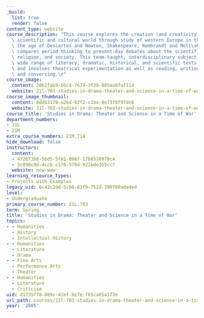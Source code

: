 ```yaml
---
_build:
  list: true
  render: false
content_type: website
course_description: "This course explores the creation (and creativity) of the modern\
  \ scientific and cultural world through study of western Europe in the 17th century,\
  \ the age of Descartes and Newton, Shakespeare, Rembrandt and Moli\xE8re. The class\
  \ compares period thinking to present-day debates about the scientific method, art,\
  \ religion, and society. This team-taught, interdisciplinary subject draws on a\
  \ wide range of literary, dramatic, historical, and scientific texts and images,\
  \ and involves theatrical experimentation as well as reading, writing, researching\
  \ and conversing.\n"
course_image:
  content: 2061fab9-bbc4-7674-3f39-885ea8faf114
  website: 21l-703-studies-in-drama-theater-and-science-in-a-time-of-war-spring-2005
course_image_thumbnail:
  content: 8ddb3178-a26d-02f2-c1ba-8e73f0f9fdc6
  website: 21l-703-studies-in-drama-theater-and-science-in-a-time-of-war-spring-2005
course_title: 'Studies in Drama: Theater and Science in a Time of War'
department_numbers:
- 21L
- 21M
extra_course_numbers: 21M.714
hide_download: false
instructors:
  content:
  - 4726f3b6-5bd5-5f81-098f-1766520978c4
  - 5c890c9d-4ccb-c176-570d-921bde355cc7
  website: ocw-www
learning_resource_types:
- Projects with Examples
legacy_uid: 6c42c2dd-5c60-83f9-752d-390f80ada4ed
level:
- Undergraduate
primary_course_number: 21L.703
term: Spring
title: 'Studies in Drama: Theater and Science in a Time of War'
topics:
- - Humanities
  - History
  - Intellectual History
- - Humanities
  - Literature
  - Drama
- - Fine Arts
  - Performance Arts
  - Theater
- - Humanities
  - Literature
  - Criticism
uid: d1735ff8-089c-42ef-8e7e-f65ca85a173e
url_path: courses/21l-703-studies-in-drama-theater-and-science-in-a-time-of-war-spring-2005
year: '2005'
---
```

